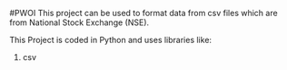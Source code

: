 #PWOI
This project can be used to format data from csv files which are from National Stock Exchange (NSE).

This Project is coded  in Python and uses libraries like:
1. csv
